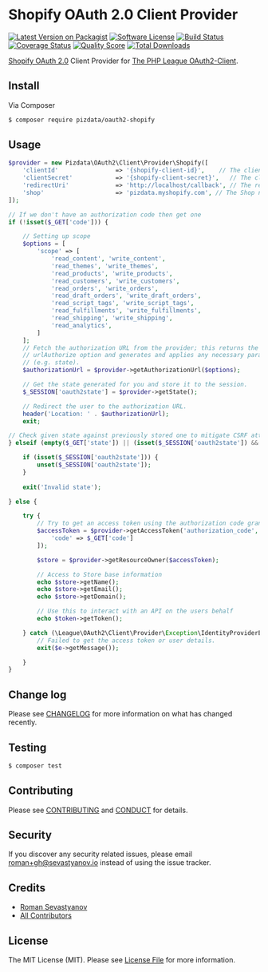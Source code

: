 # Shopify OAuth 2.0 Client Provider

[![Latest Version on Packagist][ico-version]][link-packagist]
[![Software License][ico-license]](LICENSE.md)
[![Build Status][ico-travis]][link-travis]
[![Coverage Status][ico-scrutinizer]][link-scrutinizer]
[![Quality Score][ico-code-quality]][link-code-quality]
[![Total Downloads][ico-downloads]][link-downloads]

[Shopify OAuth 2.0][link-oauth2-shopify] Client Provider for [The PHP League OAuth2-Client][link-oauth2-league].

## Install

Via Composer

``` bash
$ composer require pizdata/oauth2-shopify
```

## Usage

``` php
$provider = new Pizdata\OAuth2\Client\Provider\Shopify([
    'clientId'                => '{shopify-client-id}',    // The client ID assigned to you by the Shopify
    'clientSecret'            => '{shopify-client-secret}',   // The client password assigned to you by the Shopify
    'redirectUri'             => 'http://localhost/callback', // The redirect URI assigned to you
    'shop'                    => 'pizdata.myshopify.com', // The Shop name
]);

// If we don't have an authorization code then get one
if (!isset($_GET['code'])) {

    // Setting up scope
    $options = [
        'scope' => [
            'read_content', 'write_content',
            'read_themes', 'write_themes',
            'read_products', 'write_products',
            'read_customers', 'write_customers',
            'read_orders', 'write_orders',
            'read_draft_orders', 'write_draft_orders',
            'read_script_tags', 'write_script_tags',
            'read_fulfillments', 'write_fulfillments',
            'read_shipping', 'write_shipping',
            'read_analytics',
        ]
    ];
    // Fetch the authorization URL from the provider; this returns the
    // urlAuthorize option and generates and applies any necessary parameters
    // (e.g. state).
    $authorizationUrl = $provider->getAuthorizationUrl($options);

    // Get the state generated for you and store it to the session.
    $_SESSION['oauth2state'] = $provider->getState();

    // Redirect the user to the authorization URL.
    header('Location: ' . $authorizationUrl);
    exit;

// Check given state against previously stored one to mitigate CSRF attack
} elseif (empty($_GET['state']) || (isset($_SESSION['oauth2state']) && $_GET['state'] !== $_SESSION['oauth2state'])) {

    if (isset($_SESSION['oauth2state'])) {
        unset($_SESSION['oauth2state']);
    }
    
    exit('Invalid state');

} else {

    try {
        // Try to get an access token using the authorization code grant.
        $accessToken = $provider->getAccessToken('authorization_code', [
            'code' => $_GET['code']
        ]);

        $store = $provider->getResourceOwner($accessToken);

        // Access to Store base information
        echo $store->getName();
        echo $store->getEmail();
        echo $store->getDomain();

        // Use this to interact with an API on the users behalf
        echo $token->getToken();

    } catch (\League\OAuth2\Client\Provider\Exception\IdentityProviderException $e) {
        // Failed to get the access token or user details.
        exit($e->getMessage());

    }
}

```

## Change log

Please see [CHANGELOG](CHANGELOG.md) for more information on what has changed recently.

## Testing

``` bash
$ composer test
```

## Contributing

Please see [CONTRIBUTING](CONTRIBUTING.md) and [CONDUCT](CONDUCT.md) for details.

## Security

If you discover any security related issues, please email roman+gh@sevastyanov.io instead of using the issue tracker.

## Credits

- [Roman Sevastyanov][link-author]
- [All Contributors][link-contributors]

## License

The MIT License (MIT). Please see [License File](LICENSE.md) for more information.

[ico-version]: https://poser.pugx.org/pizdata/oauth2-shopify/v/stable
[ico-license]: https://img.shields.io/badge/license-MIT-brightgreen.svg
[ico-travis]: https://img.shields.io/travis/pizdata/oauth2-shopify-php/master.svg
[ico-scrutinizer]: https://img.shields.io/scrutinizer/coverage/g/pizdata/oauth2-shopify-php.svg
[ico-code-quality]: https://img.shields.io/scrutinizer/g/pizdata/oauth2-shopify-php.svg
[ico-downloads]: https://poser.pugx.org/pizdata/oauth2-shopify/downloads

[link-packagist]: https://packagist.org/packages/pizdata/oauth2-shopify
[link-travis]: https://travis-ci.org/pizdata/oauth2-shopify-php
[link-scrutinizer]: https://scrutinizer-ci.com/g/pizdata/oauth2-shopify-php/code-structure
[link-code-quality]: https://scrutinizer-ci.com/g/pizdata/oauth2-shopify-php
[link-downloads]: https://packagist.org/packages/pizdata/oauth2-shopify
[link-author]: https://github.com/sevastyanovio
[link-contributors]: ../../contributors
[link-oauth2-league]: https://github.com/thephpleague/oauth2-client
[link-oauth2-shopify]: https://help.shopify.com/api/getting-started/authentication/oauth
